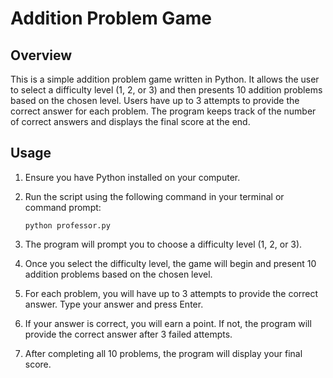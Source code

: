 # Addition Problem Game

## Overview

This is a simple addition problem game written in Python. It allows the user to select a difficulty level (1, 2, or 3) and then presents 10 addition problems based on the chosen level. Users have up to 3 attempts to provide the correct answer for each problem. The program keeps track of the number of correct answers and displays the final score at the end.

## Usage

1. Ensure you have Python installed on your computer.

2. Run the script using the following command in your terminal or command prompt:

   ```
   python professor.py
   ```

3. The program will prompt you to choose a difficulty level (1, 2, or 3).

4. Once you select the difficulty level, the game will begin and present 10 addition problems based on the chosen level.

5. For each problem, you will have up to 3 attempts to provide the correct answer. Type your answer and press Enter.

6. If your answer is correct, you will earn a point. If not, the program will provide the correct answer after 3 failed attempts.

7. After completing all 10 problems, the program will display your final score.
